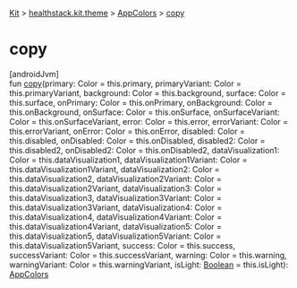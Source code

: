 
[Kit](../../../kit.html) > [healthstack.kit.theme](../index.html) > [AppColors](index.html) > [copy](copy.html)



# copy



[androidJvm]\
fun [copy](copy.html)(primary: Color = this.primary, primaryVariant: Color = this.primaryVariant, background: Color = this.background, surface: Color = this.surface, onPrimary: Color = this.onPrimary, onBackground: Color = this.onBackground, onSurface: Color = this.onSurface, onSurfaceVariant: Color = this.onSurfaceVariant, error: Color = this.error, errorVariant: Color = this.errorVariant, onError: Color = this.onError, disabled: Color = this.disabled, onDisabled: Color = this.onDisabled, disabled2: Color = this.disabled2, onDisabled2: Color = this.onDisabled2, dataVisualization1: Color = this.dataVisualization1, dataVisualization1Variant: Color = this.dataVisualization1Variant, dataVisualization2: Color = this.dataVisualization2, dataVisualization2Variant: Color = this.dataVisualization2Variant, dataVisualization3: Color = this.dataVisualization3, dataVisualization3Variant: Color = this.dataVisualization3Variant, dataVisualization4: Color = this.dataVisualization4, dataVisualization4Variant: Color = this.dataVisualization4Variant, dataVisualization5: Color = this.dataVisualization5, dataVisualization5Variant: Color = this.dataVisualization5Variant, success: Color = this.success, successVariant: Color = this.successVariant, warning: Color = this.warning, warningVariant: Color = this.warningVariant, isLight: [Boolean](https://kotlinlang.org/api/latest/jvm/stdlib/kotlin/-boolean/index.html) = this.isLight): [AppColors](index.html)




